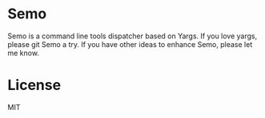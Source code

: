 # Semo

Semo is a command line tools dispatcher based on Yargs. If you love yargs, please git Semo a try. If you have other ideas to enhance Semo, please let me know.

# License

MIT